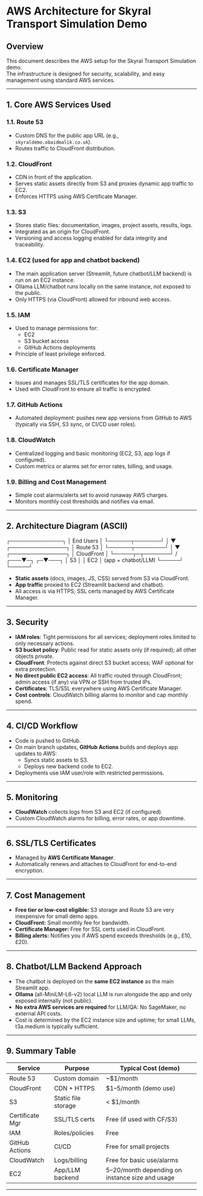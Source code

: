 # AWS Architecture for Skyral Transport Simulation Demo

## Overview

This document describes the AWS setup for the Skyral Transport Simulation demo.  
The infrastructure is designed for security, scalability, and easy management using standard AWS services.

---

## 1. Core AWS Services Used

### **1.1. Route 53**
- Custom DNS for the public app URL (e.g., `skyraldemo.obaidmalik.co.uk`).
- Routes traffic to CloudFront distribution.

### **1.2. CloudFront**
- CDN in front of the application.
- Serves static assets directly from S3 and proxies dynamic app traffic to EC2.
- Enforces HTTPS using AWS Certificate Manager.

### **1.3. S3**
- Stores static files: documentation, images, project assets, results, logs.
- Integrated as an origin for CloudFront.
- Versioning and access logging enabled for data integrity and traceability.

### **1.4. EC2 (used for app and chatbot backend)**
- The main application server (Streamlit, future chatbot/LLM backend) is run on an EC2 instance.
- Ollama LLM/chatbot runs locally on the same instance, not exposed to the public.
- Only HTTPS (via CloudFront) allowed for inbound web access.

### **1.5. IAM**
- Used to manage permissions for:
    - EC2
    - S3 bucket access
    - GitHub Actions deployments
- Principle of least privilege enforced.

### **1.6. Certificate Manager**
- Issues and manages SSL/TLS certificates for the app domain.
- Used with CloudFront to ensure all traffic is encrypted.

### **1.7. GitHub Actions**
- Automated deployment: pushes new app versions from GitHub to AWS (typically via SSH, S3 sync, or CI/CD user roles).

### **1.8. CloudWatch**
- Centralized logging and basic monitoring (EC2, S3, app logs if configured).
- Custom metrics or alarms set for error rates, billing, and usage.

### **1.9. Billing and Cost Management**
- Simple cost alarms/alerts set to avoid runaway AWS charges.
- Monitors monthly cost thresholds and notifies via email.

---

## 2. Architecture Diagram (ASCII)

┌──────────────┐
│ End Users │
└──────┬───────┘
│
▼
┌───────────────┐
│ Route 53 │
└──────┬────────┘
│
▼
┌───────────────┐
│ CloudFront │
└─────┬─┬───────┘
/
┌───▼─┐ ┌─▼───┐
│ S3 │ │ EC2 │ (app + chatbot/LLM)
└─────┘ └─────┘
- **Static assets** (docs, images, JS, CSS) served from S3 via CloudFront.
- **App traffic** proxied to EC2 (Streamlit backend and chatbot).
- All access is via HTTPS; SSL certs managed by AWS Certificate Manager.

---

## 3. Security

- **IAM roles**: Tight permissions for all services; deployment roles limited to only necessary actions.
- **S3 bucket policy**: Public read for static assets only (if required); all other objects private.
- **CloudFront**: Protects against direct S3 bucket access; WAF optional for extra protection.
- **No direct public EC2 access**: All traffic routed through CloudFront; admin access (if any) via VPN or SSH from trusted IPs.
- **Certificates**: TLS/SSL everywhere using AWS Certificate Manager.
- **Cost controls**: CloudWatch billing alarms to monitor and cap monthly spend.

---

## 4. CI/CD Workflow

- Code is pushed to GitHub.
- On main branch updates, **GitHub Actions** builds and deploys app updates to AWS:
    - Syncs static assets to S3.
    - Deploys new backend code to EC2.
- Deployments use IAM user/role with restricted permissions.

---

## 5. Monitoring

- **CloudWatch** collects logs from S3 and EC2 (if configured).
- Custom CloudWatch alarms for billing, error rates, or app downtime.

---

## 6. SSL/TLS Certificates

- Managed by **AWS Certificate Manager**.
- Automatically renews and attaches to CloudFront for end-to-end encryption.

---

## 7. Cost Management

- **Free tier or low-cost eligible:** S3 storage and Route 53 are very inexpensive for small demo apps.
- **CloudFront:** Small monthly fee for bandwidth.
- **Certificate Manager:** Free for SSL certs used in CloudFront.
- **Billing alerts:** Notifies you if AWS spend exceeds thresholds (e.g., £10, £20).

---

## 8. Chatbot/LLM Backend Approach

- The chatbot is deployed on the **same EC2 instance** as the main Streamlit app.
- **Ollama** (all-MiniLM-L6-v2) local LLM is run alongside the app and only exposed internally (not public).
- **No extra AWS services are required** for LLM/QA: No SageMaker, no external API costs.
- Cost is determined by the EC2 instance size and uptime; for small LLMs, t3a.medium is typically sufficient.

---

## 9. Summary Table

| Service            | Purpose                       | Typical Cost (demo)         |
|--------------------|------------------------------|-----------------------------|
| Route 53           | Custom domain                 | ~$1/month                   |
| CloudFront         | CDN + HTTPS                   | $1–5/month (demo use)       |
| S3                 | Static file storage           | < $1/month                  |
| Certificate Mgr    | SSL/TLS certs                 | Free (if used with CF/S3)   |
| IAM                | Roles/policies                | Free                        |
| GitHub Actions     | CI/CD                         | Free for small projects     |
| CloudWatch         | Logs/billing                  | Free for basic use/alarms   |
| EC2                | App/LLM backend               | $5–$20/month depending on instance size and usage |

---
